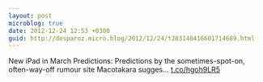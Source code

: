 ```yaml
---
layout: post
microblog: true
date: 2012-12-24 12:53 +0300
guid: http://desparoz.micro.blog/2012/12/24/t283148416601714689.html
---
```

New iPad in March Predictions: Predictions by the sometimes-spot-on, often-way-off rumour site Macotakara sugges... [t.co/hgoh9LR5](http://t.co/hgoh9LR5)
